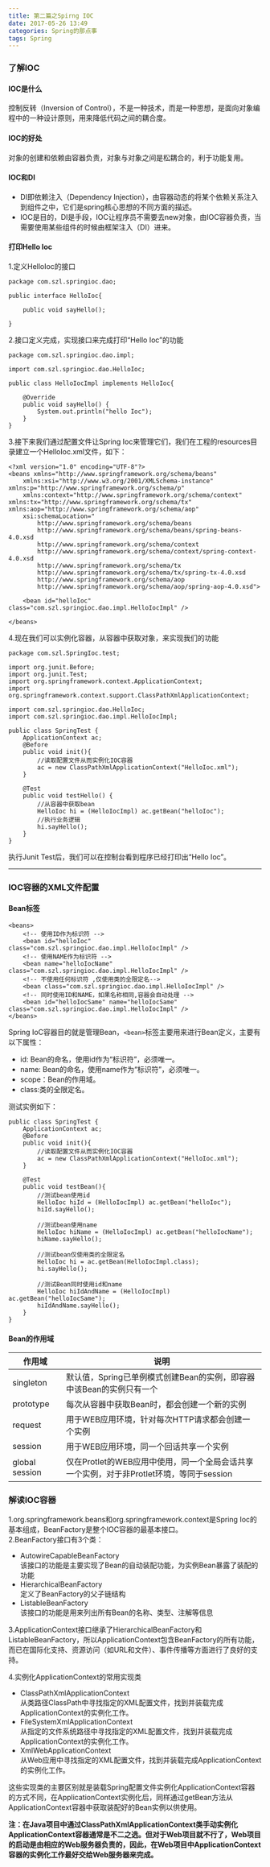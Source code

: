 ```yaml
---
title: 第二篇之Spirng IOC
date: 2017-05-26 13:49
categories: Spring的那点事
tags: Spring
---
```


### 了解IOC
#### IOC是什么
控制反转（Inversion of Control），不是一种技术，而是一种思想，是面向对象编程中的一种设计原则，用来降低代码之间的耦合度。
#### IOC的好处
对象的创建和依赖由容器负责，对象与对象之间是松耦合的，利于功能复用。
#### IOC和DI
- DI即依赖注入（Dependency Injection），由容器动态的将某个依赖关系注入到组件之中，它们是spring核心思想的不同方面的描述。
- IOC是目的，DI是手段，IOC让程序员不需要去new对象，由IOC容器负责，当需要使用某些组件的时候由框架注入（DI）进来。

#### 打印Hello Ioc

1.定义HelloIoc的接口
```
package com.szl.springioc.dao;

public interface HelloIoc{
	
	public void sayHello();
	
} 

```
2.接口定义完成，实现接口来完成打印“Hello Ioc”的功能
```
package com.szl.springioc.dao.impl;

import com.szl.springioc.dao.HelloIoc;

public class HelloIocImpl implements HelloIoc{

	@Override
	public void sayHello() {
		System.out.println("hello Ioc");
	}
} 

```
3.接下来我们通过配置文件让Spring Ioc来管理它们，我们在工程的resources目录建立一个HelloIoc.xml文件，如下：
```
<?xml version="1.0" encoding="UTF-8"?>
<beans xmlns="http://www.springframework.org/schema/beans"
	xmlns:xsi="http://www.w3.org/2001/XMLSchema-instance" xmlns:p="http://www.springframework.org/schema/p"
	xmlns:context="http://www.springframework.org/schema/context" xmlns:tx="http://www.springframework.org/schema/tx" xmlns:aop="http://www.springframework.org/schema/aop"
	xsi:schemaLocation="
		http://www.springframework.org/schema/beans
		http://www.springframework.org/schema/beans/spring-beans-4.0.xsd
		http://www.springframework.org/schema/context
		http://www.springframework.org/schema/context/spring-context-4.0.xsd
		http://www.springframework.org/schema/tx
		http://www.springframework.org/schema/tx/spring-tx-4.0.xsd
	    http://www.springframework.org/schema/aop 
        http://www.springframework.org/schema/aop/spring-aop-4.0.xsd">
	
	<bean id="helloIoc" class="com.szl.springioc.dao.impl.HelloIocImpl" />

</beans>

```
4.现在我们可以实例化容器，从容器中获取对象，来实现我们的功能
```
package com.szl.SpringIoc.test;

import org.junit.Before;
import org.junit.Test;
import org.springframework.context.ApplicationContext;
import org.springframework.context.support.ClassPathXmlApplicationContext;

import com.szl.springioc.dao.HelloIoc;
import com.szl.springioc.dao.impl.HelloIocImpl;

public class SpringTest {
	ApplicationContext ac;
	@Before
	public void init(){
		//读取配置文件从而实例化IOC容器
		ac = new ClassPathXmlApplicationContext("HelloIoc.xml");
	}

	@Test
	public void testHello() {
		//从容器中获取bean
		HelloIoc hi = (HelloIocImpl) ac.getBean("helloIoc");
		//执行业务逻辑
		hi.sayHello();
	}
}

```
执行Junit Test后，我们可以在控制台看到程序已经打印出“Hello Ioc”。

---

### IOC容器的XML文件配置
#### Bean标签

```
<beans>
	<!-- 使用ID作为标识符 -->
	<bean id="helloIoc"  class="com.szl.springioc.dao.impl.HelloIocImpl" />
	<!-- 使用NAME作为标识符 -->
	<bean name="helloIocName" class="com.szl.springioc.dao.impl.HelloIocImpl" />
	<!-- 不使用任何标识符 ,仅使用类的全限定名-->
	<bean class="com.szl.springioc.dao.impl.HelloIocImpl" />
	<!-- 同时使用ID和NAME，如果名称相同,容器会自动处理 -->
	<bean id="helloIocSame" name="helloIocSame"  class="com.szl.springioc.dao.impl.HelloIocImpl" />
</beans>

```
Spring IoC容器目的就是管理Bean，`<bean>`标签主要用来进行Bean定义，主要有以下属性：
- id:  Bean的命名，使用id作为“标识符”，必须唯一。
- name:  Bean的命名，使用name作为“标识符”，必须唯一。
- scope：Bean的作用域。
- class:类的全限定名。

测试实例如下：
```
public class SpringTest {
	ApplicationContext ac;
	@Before
	public void init(){
		//读取配置文件从而实例化IOC容器
		ac = new ClassPathXmlApplicationContext("HelloIoc.xml");
	}

	@Test
	public void testBean(){
		//测试bean使用id
		HelloIoc hiId = (HelloIocImpl) ac.getBean("helloIoc");
		hiId.sayHello();
		
		//测试bean使用name
		HelloIoc hiName = (HelloIocImpl) ac.getBean("helloIocName");
		hiName.sayHello();
		
		//测试bean仅使用类的全限定名
		HelloIoc hi = ac.getBean(HelloIocImpl.class);
		hi.sayHello();
		
		//测试Bean同时使用id和name
		HelloIoc hiIdAndName = (HelloIocImpl) ac.getBean("helloIocSame");
		hiIdAndName.sayHello();
	}
}

```
#### Bean的作用域
作用域|说明
---|---
singleton|默认值，Spring已单例模式创建Bean的实例，即容器中该Bean的实例只有一个
prototype|每次从容器中获取Bean时，都会创建一个新的实例
request|用于WEB应用环境，针对每次HTTP请求都会创建一个实例
session|用于WEB应用环境，同一个回话共享一个实例
global session|仅在Protlet的WEB应用中使用，同一个全局会话共享一个实例，对于非Protlet环境，等同于session


### 解读IOC容器
1.org.springframework.beans和org.springframework.context是Spring Ioc的基本组成，BeanFactory是整个IOC容器的最基本接口。  
2.BeanFactory接口有3个类：
- AutowireCapableBeanFactory  
该接口的功能是主要实现了Bean的自动装配功能，为实例Bean暴露了装配的功能
- HierarchicalBeanFactory  
定义了BeanFactory的父子链结构 
- ListableBeanFactory  
该接口的功能是用来列出所有Bean的名称、类型、注解等信息   

3.ApplicationContext接口继承了HierarchicalBeanFactory和ListableBeanFactory，所以ApplicationContext包含BeanFactory的所有功能，而已在国际化支持、资源访问（如URL和文件）、事件传播等方面进行了良好的支持。

4.实例化ApplicationContext的常用实现类
- ClassPathXmlApplicationContext  
从类路径ClassPath中寻找指定的XML配置文件，找到并装载完成ApplicationContext的实例化工作。
- FileSystemXmlApplicationContext  
从指定的文件系统路径中寻找指定的XML配置文件，找到并装载完成ApplicationContext的实例化工作。
- XmlWebApplicationContext  
从Web应用中寻找指定的XML配置文件，找到并装载完成ApplicationContext的实例化工作。

这些实现类的主要区别就是装载Spring配置文件实例化ApplicationContext容器的方式不同，在ApplicationContext实例化后，同样通过getBean方法从ApplicationContext容器中获取装配好的Bean实例以供使用。

**注：在Java项目中通过ClassPathXmlApplicationContext类手动实例化ApplicationContext容器通常是不二之选。但对于Web项目就不行了，Web项目的启动是由相应的Web服务器负责的，因此，在Web项目中ApplicationContext容器的实例化工作最好交给Web服务器来完成。**
















